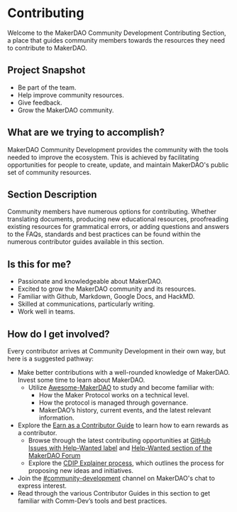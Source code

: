 # Contributing

Welcome to the MakerDAO Community Development Contributing Section, a place that guides community members towards the resources they need to contribute to MakerDAO.

## Project Snapshot

- Be part of the team.
- Help improve community resources.
- Give feedback.
- Grow the MakerDAO community.

## What are we trying to accomplish?

MakerDAO Community Development provides the community with the tools needed to improve the ecosystem. This is achieved by facilitating opportunities for people to create, update, and maintain MakerDAO's public set of community resources.

## Section Description

Community members have numerous options for contributing. Whether translating documents, producing new educational resources, proofreading existing resources for grammatical errors, or adding questions and answers to the FAQs, standards and best practices can be found within the numerous contributor guides available in this section.

## Is this for me?

- Passionate and knowledgeable about MakerDAO.
- Excited to grow the MakerDAO community and its resources.
- Familiar with Github, Markdown, Google Docs, and HackMD.
- Skilled at communications, particularly writing.
- Work well in teams.

## How do I get involved?

Every contributor arrives at Community Development in their own way, but here is a suggested pathway:

* Make better contributions with a well-rounded knowledge of MakerDAO. Invest some time to learn about MakerDAO.
    * Utilize [Awesome-MakerDAO](https://github.com/makerdao/awesome-makerdao) to study and become familiar with:
        * How the Maker Protocol works on a technical level.
        * How the protocol is managed through governance.
        * MakerDAO’s history, current events, and the latest relevant information. 
* Explore the [Earn as a Contributor Guide](./earn-as-a-contributor.md) to learn how to earn rewards as a contributor.
    * Browse through the latest contributing opportunities at [GitHub Issues with Help-Wanted label](https://github.com/makerdao/community/projects/2?card_filter_query=label%3A%22help+wanted%22) and [Help-Wanted section of the MakerDAO Forum](https://forum.makerdao.com/c/comm-dev/help-wanted/11)
    * Explore the [CDIP Explainer process](./cdip-explainer.md), which outlines the process for proposing new ideas and initiatives.
* Join the [#community-development](https://chat.makerdao.com/channel/community-development) channel on MakerDAO's chat to express interest.
* Read through the various Contributor Guides in this section to get familiar with Comm-Dev’s tools and best practices.
